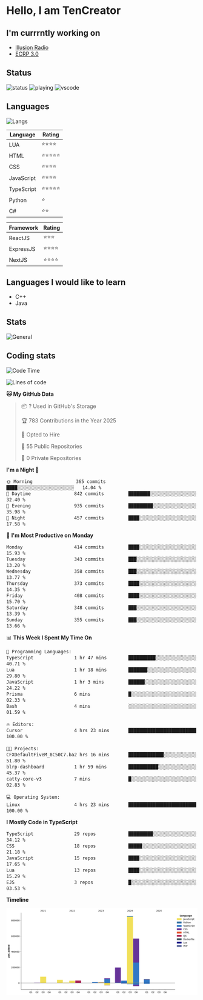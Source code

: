 # Hello, I am TenCreator

## I'm currrntly working on
- [Illusion Radio](https://illusionradio.co.uk/)
- [ECRP 3.0](http://github.com/Emerald-Coast-Roleplay/)

## Status
![status](https://api.statusbadges.me/badge/status/518334475038359555?simple=true&style=for-the-badge)
![playing](https://api.statusbadges.me/badge/playing/518334475038359555?style=for-the-badge)
![vscode](https://api.statusbadges.me/badge/vscode/518334475038359555?style=for-the-badge)

## Languages
![Langs](https://github-readme-stats.vercel.app/api/top-langs/?username=tencreator&layout=compact&theme=radical)


|Language|Rating|
|--------|------|
|LUA|⭐️⭐️⭐️⭐️|
|HTML|⭐️⭐️⭐️⭐️⭐️|
|CSS|⭐️⭐️⭐️⭐️|
|JavaScript|⭐️⭐️⭐️⭐️|
|TypeScript|⭐️⭐️⭐️⭐️⭐️|
|Python|⭐️|
|C#|⭐️⭐️ |

|Framework|Rating|
|--------|------|
|ReactJS|⭐️⭐️⭐|
|ExpressJS|⭐️⭐️⭐️⭐️|
|NextJS|⭐️⭐️⭐⭐️|

## Languages I would like to learn
- C++
- Java

## Stats
![General](https://github-readme-stats.vercel.app/api?username=tencreator&show_icons=true&theme=radical)

## Coding stats

<!--START_SECTION:waka-->
![Code Time](http://img.shields.io/badge/Code%20Time-474%20hrs%202%20mins-blue)

![Lines of code](https://img.shields.io/badge/From%20Hello%20World%20I%27ve%20Written-2.0%20million%20lines%20of%20code-blue)

**🐱 My GitHub Data** 

> 📦 ? Used in GitHub's Storage 
 > 
> 🏆 783 Contributions in the Year 2025
 > 
> 💼 Opted to Hire
 > 
> 📜 55 Public Repositories 
 > 
> 🔑 0 Private Repositories 
 > 
**I'm a Night 🦉** 

```text
🌞 Morning                365 commits         ████░░░░░░░░░░░░░░░░░░░░░   14.04 % 
🌆 Daytime                842 commits         ████████░░░░░░░░░░░░░░░░░   32.40 % 
🌃 Evening                935 commits         █████████░░░░░░░░░░░░░░░░   35.98 % 
🌙 Night                  457 commits         ████░░░░░░░░░░░░░░░░░░░░░   17.58 % 
```
📅 **I'm Most Productive on Monday** 

```text
Monday                   414 commits         ████░░░░░░░░░░░░░░░░░░░░░   15.93 % 
Tuesday                  343 commits         ███░░░░░░░░░░░░░░░░░░░░░░   13.20 % 
Wednesday                358 commits         ███░░░░░░░░░░░░░░░░░░░░░░   13.77 % 
Thursday                 373 commits         ████░░░░░░░░░░░░░░░░░░░░░   14.35 % 
Friday                   408 commits         ████░░░░░░░░░░░░░░░░░░░░░   15.70 % 
Saturday                 348 commits         ███░░░░░░░░░░░░░░░░░░░░░░   13.39 % 
Sunday                   355 commits         ███░░░░░░░░░░░░░░░░░░░░░░   13.66 % 
```


📊 **This Week I Spent My Time On** 

```text
💬 Programming Languages: 
TypeScript               1 hr 47 mins        ██████████░░░░░░░░░░░░░░░   40.71 % 
Lua                      1 hr 18 mins        ███████░░░░░░░░░░░░░░░░░░   29.80 % 
JavaScript               1 hr 3 mins         ██████░░░░░░░░░░░░░░░░░░░   24.22 % 
Prisma                   6 mins              █░░░░░░░░░░░░░░░░░░░░░░░░   02.33 % 
Bash                     4 mins              ░░░░░░░░░░░░░░░░░░░░░░░░░   01.59 % 

🔥 Editors: 
Cursor                   4 hrs 23 mins       █████████████████████████   100.00 % 

🐱‍💻 Projects: 
CFXDefaultFiveM_8C50C7.ba2 hrs 16 mins       █████████████░░░░░░░░░░░░   51.80 % 
blrp-dashboard           1 hr 59 mins        ███████████░░░░░░░░░░░░░░   45.37 % 
catty-core-v3            7 mins              █░░░░░░░░░░░░░░░░░░░░░░░░   02.83 % 

💻 Operating System: 
Linux                    4 hrs 23 mins       █████████████████████████   100.00 % 
```

**I Mostly Code in TypeScript** 

```text
TypeScript               29 repos            █████████░░░░░░░░░░░░░░░░   34.12 % 
CSS                      18 repos            █████░░░░░░░░░░░░░░░░░░░░   21.18 % 
JavaScript               15 repos            ████░░░░░░░░░░░░░░░░░░░░░   17.65 % 
Lua                      13 repos            ████░░░░░░░░░░░░░░░░░░░░░   15.29 % 
EJS                      3 repos             █░░░░░░░░░░░░░░░░░░░░░░░░   03.53 % 
```



**Timeline**

![Lines of Code chart](https://raw.githubusercontent.com/tencreator/tencreator/main/assets/bar_graph.png)


<!--END_SECTION:waka-->

